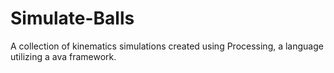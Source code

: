 # Simulate-Balls
A collection of kinematics simulations created using Processing, a language utilizing a ava framework.

